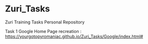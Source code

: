 # Zuri_Tasks
Zuri Training Tasks Personal Repository

Task 1
Google Home Page recreation  : https://yourgotopyromaniac.github.io/Zuri_Tasks/Google/index.html#
